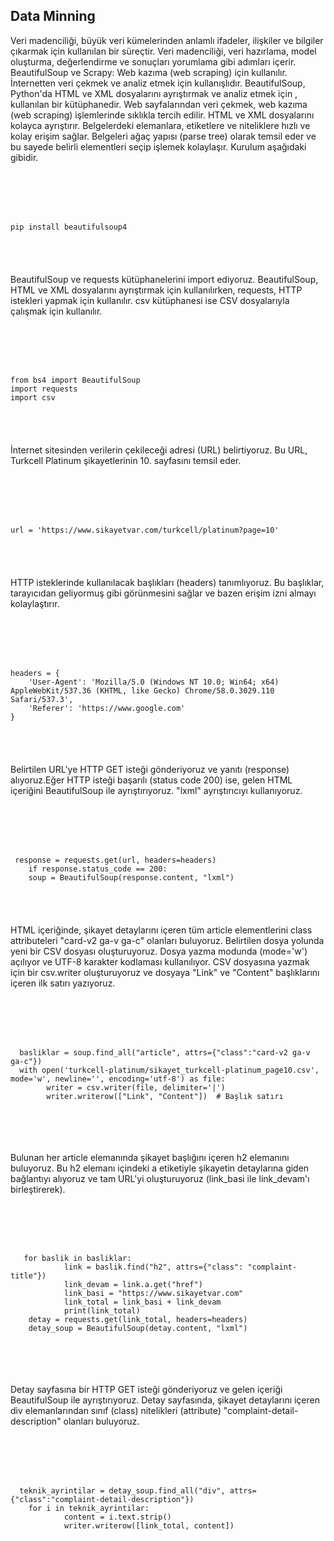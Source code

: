 ## Data Minning

Veri madenciliği, büyük veri kümelerinden anlamlı ifadeler, ilişkiler ve bilgiler çıkarmak için kullanılan bir süreçtir. Veri madenciliği, veri hazırlama, model oluşturma, değerlendirme ve sonuçları yorumlama gibi adımları içerir.
BeautifulSoup ve Scrapy: Web kazıma (web scraping) için kullanılır. İnternetten veri çekmek ve analiz etmek için kullanışlıdır. BeautifulSoup, Python'da HTML ve XML dosyalarını ayrıştırmak ve analiz etmek için ,
kullanılan bir kütüphanedir. Web sayfalarından veri çekmek, web kazıma (web scraping) işlemlerinde sıklıkla tercih edilir. HTML ve XML dosyalarını kolayca ayrıştırır. Belgelerdeki elemanlara, etiketlere ve niteliklere hızlı ve kolay erişim sağlar.
Belgeleri ağaç yapısı (parse tree) olarak temsil eder ve bu sayede belirli elementleri seçip işlemek kolaylaşır. Kurulum aşağıdaki gibidir.
<pre><code>
<!DOCTYPE html>
<html>
<body>
    <p>pip install beautifulsoup4 </p>
</body>
</html>
</code></pre>

BeautifulSoup ve requests kütüphanelerini import ediyoruz. BeautifulSoup, HTML ve XML dosyalarını ayrıştırmak için kullanılırken, requests, HTTP istekleri yapmak için kullanılır. csv kütüphanesi ise CSV dosyalarıyla çalışmak için kullanılır.
<pre><code>
<!DOCTYPE html>
<html>
<body>
    <p>from bs4 import BeautifulSoup
import requests
import csv</p>
</body>
</html>
</code></pre>
İnternet sitesinden verilerin çekileceği adresi (URL) belirtiyoruz. Bu URL, Turkcell Platinum şikayetlerinin 10. sayfasını temsil eder.
<pre><code>
<!DOCTYPE html>
<html>
<body>
    <p>url = 'https://www.sikayetvar.com/turkcell/platinum?page=10'</p>
</body>
</html>
</code></pre>
HTTP isteklerinde kullanılacak başlıkları (headers) tanımlıyoruz. Bu başlıklar, tarayıcıdan geliyormuş gibi görünmesini sağlar ve bazen erişim izni almayı kolaylaştırır.
<pre><code>
<!DOCTYPE html>
<html>
<body>
    <p>headers = {
    'User-Agent': 'Mozilla/5.0 (Windows NT 10.0; Win64; x64) AppleWebKit/537.36 (KHTML, like Gecko) Chrome/58.0.3029.110 Safari/537.3',
    'Referer': 'https://www.google.com'
}</p>
</body>
</html>
</code></pre>
Belirtilen URL'ye HTTP GET isteği gönderiyoruz ve yanıtı (response) alıyoruz.Eğer HTTP isteği başarılı (status code 200) ise, gelen HTML içeriğini BeautifulSoup ile ayrıştırıyoruz. "lxml" ayrıştırıcıyı kullanıyoruz.
<pre><code>
<!DOCTYPE html>
<html>
<body>
    <p> response = requests.get(url, headers=headers)
    if response.status_code == 200:
    soup = BeautifulSoup(response.content, "lxml")</p>
</body>
</html>
</code></pre>
HTML içeriğinde, şikayet detaylarını içeren tüm article elementlerini class attributeleri "card-v2 ga-v ga-c" olanları buluyoruz. Belirtilen dosya yolunda yeni bir CSV dosyası oluşturuyoruz. Dosya yazma modunda (mode='w') açılıyor ve UTF-8 karakter kodlaması kullanılıyor. CSV dosyasına yazmak için bir csv.writer oluşturuyoruz ve dosyaya "Link" ve "Content" başlıklarını içeren ilk satırı yazıyoruz.
<pre><code>
<!DOCTYPE html>
<html>
<body>
    <p>  basliklar = soup.find_all("article", attrs={"class":"card-v2 ga-v ga-c"})
  with open('turkcell-platinum/sikayet_turkcell-platinum_page10.csv', mode='w', newline='', encoding='utf-8') as file:
        writer = csv.writer(file, delimiter='|')
        writer.writerow(["Link", "Content"])  # Başlık satırı
    </p>
</body>
</html>
</code></pre>
Bulunan her article elemanında şikayet başlığını içeren h2 elemanını buluyoruz. Bu h2 elemanı içindeki a etiketiyle şikayetin detaylarına giden bağlantıyı alıyoruz ve tam URL'yi oluşturuyoruz (link_basi ile link_devam'ı birleştirerek).
<pre><code>
<!DOCTYPE html>
<html>
<body>
    <p>   for baslik in basliklar:
            link = baslik.find("h2", attrs={"class": "complaint-title"})
            link_devam = link.a.get("href")
            link_basi = "https://www.sikayetvar.com"
            link_total = link_basi + link_devam
            print(link_total)
    detay = requests.get(link_total, headers=headers)
    detay_soup = BeautifulSoup(detay.content, "lxml")
    </p>
</body>
</html>
</code></pre>
Detay sayfasına bir HTTP GET isteği gönderiyoruz ve gelen içeriği BeautifulSoup ile ayrıştırıyoruz. Detay sayfasında, şikayet detaylarını içeren div elemanlarından sınıf (class) nitelikleri (attribute) "complaint-detail-description" olanları buluyoruz.
<pre><code>
<!DOCTYPE html>
<html>
<body>
    <p>  teknik_ayrintilar = detay_soup.find_all("div", attrs={"class":"complaint-detail-description"})
    for i in teknik_ayrintilar:
            content = i.text.strip()
            writer.writerow([link_total, content])
    </p>
</body>
</html>
</code></pre>


